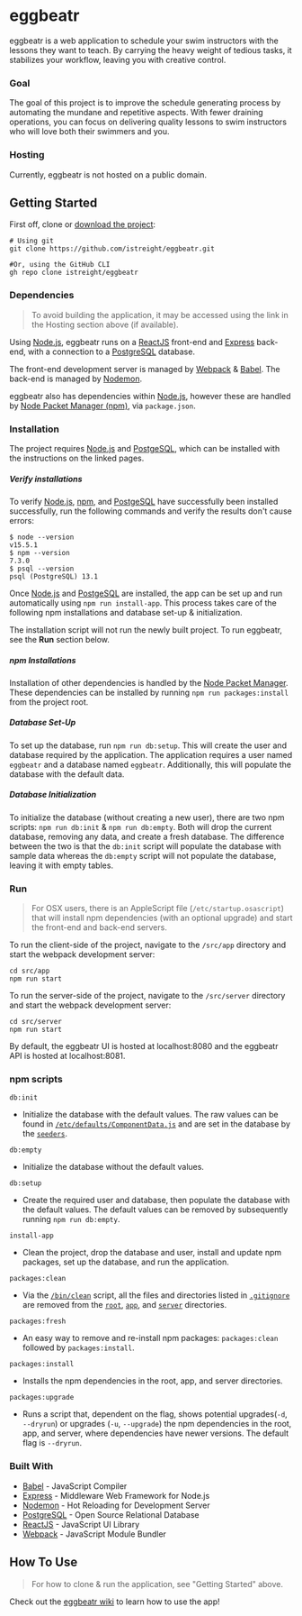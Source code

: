 # eggbeatr

eggbeatr is a web application to schedule your swim instructors with the lessons they want to teach. By carrying the heavy weight of tedious tasks, it stabilizes your workflow, leaving you with creative control.

### Goal

The goal of this project is to improve the schedule generating process by automating the mundane and repetitive aspects. With fewer draining operations, you can focus on delivering quality lessons to swim instructors who will love both their swimmers and you.

### Hosting

Currently, eggbeatr is not hosted on a public domain.

## Getting Started

First off, clone or [download the project](https://github.com/istreight/eggbeatr/archive/refs/heads/main.zip):
```
# Using git
git clone https://github.com/istreight/eggbeatr.git

#Or, using the GitHub CLI
gh repo clone istreight/eggbeatr
```

### Dependencies

> To avoid building the application, it may be accessed using the link in the Hosting section above (if available).

Using [Node.js](https://nodejs.org/en/), eggbeatr runs on a [ReactJS](https://reactjs.org) front-end and [Express](http://expressjs.com) back-end, with a connection to a [PostgreSQL](https://www.postgresql.org) database.

The front-end development server is managed by [Webpack](https://webpack.js.org) & [Babel](https://babeljs.io). The back-end is managed by [Nodemon](https://nodemon.io).

eggbeatr also has dependencies within [Node.js](https://nodejs.org/en/), however these are handled by [Node Packet Manager (npm)](https://www.npmjs.com), via `package.json`.

### Installation

The project requires [Node.js](https://nodejs.org/en/) and [PostgeSQL](https://www.postgresql.org/download/), which can be installed with the instructions on the linked pages.

##### Verify installations

To verify [Node.js](https://nodejs.org/en/), [npm](https://www.npmjs.com), and [PostgeSQL](https://www.postgresql.org/download/) have successfully been installed successfully, run the following commands and verify the results don't cause errors:
```
$ node --version
v15.5.1
$ npm --version
7.3.0
$ psql --version
psql (PostgreSQL) 13.1
```

Once [Node.js](https://nodejs.org/en/) and [PostgeSQL](https://www.postgresql.org/download/) are installed, the app can be set up and run automatically using `npm run install-app`. This process takes care of the following npm installations and database set-up & initialization.

The installation script will not run the newly built project. To run eggbeatr, see the **Run** section below.

##### npm Installations

Installation of other dependencies is handled by the [Node Packet Manager](https://www.npmjs.com). These dependencies can be installed by running `npm run packages:install` from the project root.

##### Database Set-Up

To set up the database, run `npm run db:setup`. This will create the user and database required by the application. The application requires a user named `eggbeatr` and a database named `eggbeatr`. Additionally, this will populate the database with the default data.

##### Database Initialization

To initialize the database (without creating a new user), there are two npm scripts: `npm run db:init` & `npm run db:empty`. Both will drop the current database, removing any data, and create a fresh database. The difference between the two is that the `db:init` script will populate the database with sample data whereas the `db:empty` script will not populate the database, leaving it with empty tables.

### Run

> For OSX users, there is an AppleScript file (`/etc/startup.osascript`) that will install npm dependencies (with an optional upgrade) and start the front-end and back-end servers.

To run the client-side of the project, navigate to the `/src/app` directory and start the webpack development server:
```
cd src/app
npm run start
```

To run the server-side of the project, navigate to the `/src/server` directory and start the webpack development server:
```
cd src/server
npm run start
```

By default, the eggbeatr UI is hosted at localhost:8080 and the eggbeatr API is hosted at localhost:8081.

### npm scripts

`db:init`
* Initialize the database with the default values. The raw values can be found in [`/etc/defaults/ComponentData.js`](https://github.com/istreight/eggbeatr/blob/main/etc/defaults/ComponentData.js) and are set in the database by the [`seeders`](https://github.com/istreight/eggbeatr/tree/main/src/server/src/seeders).

`db:empty`
* Initialize the database without the default values.

`db:setup`
* Create the required user and database, then populate the database with the default values. The default values can be removed by subsequently running `npm run db:empty`.

`install-app`
* Clean the project, drop the database and user, install and update npm packages, set up the database, and run the application.

`packages:clean`
* Via the [`/bin/clean`](https://github.com/istreight/eggbeatr/blob/master/bin/clean) script, all the files and directories listed in [`.gitignore`](https://github.com/istreight/eggbeatr/blob/master/.gitignore) are removed from the [`root`](https://github.com/istreight/eggbeatr), [`app`](https://github.com/istreight/eggbeatr/tree/master/src/app), and [`server`](https://github.com/istreight/eggbeatr/tree/master/src/server) directories.

`packages:fresh`
* An easy way to remove and re-install npm packages: `packages:clean` followed by `packages:install`.

`packages:install`
* Installs the npm dependencies in the root, app, and server directories.

`packages:upgrade`
* Runs a script that, dependent on the flag, shows potential upgrades(`-d`, `--dryrun`) or upgrades (`-u`, `--upgrade`) the npm dependencies in the root, app, and server, where dependencies have newer versions. The default flag is `--dryrun`.


### Built With

* [Babel](https://babeljs.io) - JavaScript Compiler
* [Express](http://expressjs.com) - Middleware Web Framework for Node.js
* [Nodemon](https://nodemon.io) - Hot Reloading for Development Server
* [PostgreSQL](https://www.postgresql.org) - Open Source Relational Database
* [ReactJS](https://reactjs.org) - JavaScript UI Library
* [Webpack](https://webpack.js.org) - JavaScript Module Bundler


## How To Use

> For how to clone & run the application, see "Getting Started" above.

Check out the [eggbeatr wiki](https://github.com/istreight/eggbeatr/wiki) to learn how to use the app!
